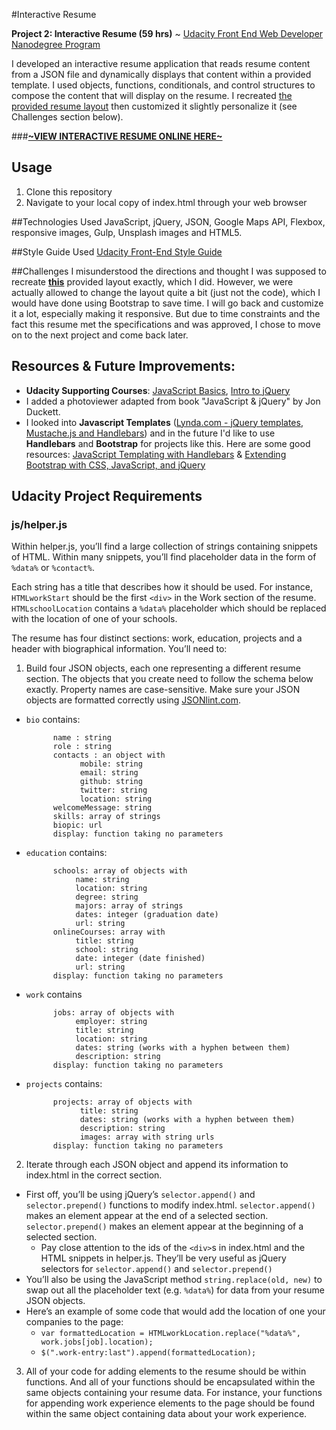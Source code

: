 #Interactive Resume

**Project 2: Interactive Resume (59 hrs)** ~ [Udacity Front End Web Developer Nanodegree Program](https://www.udacity.com/course/front-end-web-developer-nanodegree--nd001)

I developed an interactive resume application that reads resume content from a JSON file and dynamically displays that content within a provided template. I used objects, functions, conditionals, and control structures to compose the content that will display on the resume. I recreated [the provided resume layout](https://camo.githubusercontent.com/f4c154444bc91d29cab9f120a480277f673015f5/687474703a2f2f692e696d6775722e636f6d2f7057553158626c2e706e67) then customized it slightly personalize it (see Challenges section below). 

###[**~VIEW INTERACTIVE RESUME ONLINE HERE~**](http://klammertime.github.io/P2-Interactive-Resume/)

Usage
-----
1. Clone this repository
2. Navigate to your local copy of index.html through your web browser 

##Technologies Used
JavaScript, jQuery, JSON, Google Maps API, Flexbox, responsive images, Gulp, Unsplash images and HTML5.

##Style Guide Used
[Udacity Front-End Style Guide](http://udacity.github.io/frontend-nanodegree-styleguide/)

##Challenges
I misunderstood the directions and thought I was supposed to recreate [**this**](https://camo.githubusercontent.com/f4c154444bc91d29cab9f120a480277f673015f5/687474703a2f2f692e696d6775722e636f6d2f7057553158626c2e706e67) provided layout exactly, which I did. However, we were actually allowed to change the layout quite a bit (just not the code), which I would have done using Bootstrap to save time. I will go back and customize it a lot, especially making it responsive. But due to time constraints and the fact this resume met the specifications and was approved, I chose to move on to the next project and come back later.

## Resources & Future Improvements: 
* **Udacity Supporting Courses**: [JavaScript Basics](https://www.udacity.com/course/javascript-basics--ud804), [Intro to jQuery](https://www.udacity.com/course/intro-to-jquery--ud245)
* I added a photoviewer adapted from book "JavaScript & jQuery" by Jon Duckett.
* I looked into **Javascript Templates** ([Lynda.com - jQuery templates, Mustache.js and Handlebars](http://www.lynda.com/Web-Interaction-Design-tutorials/Welcome/156166/171019-4.html?)) and in the future I'd like to use **Handlebars** and **Bootstrap** for projects like this. Here are some good resources: [JavaScript Templating with Handlebars](https://app.pluralsight.com/library/courses/handlebars-javascript-templating/table-of-contents) & [Extending Bootstrap with CSS, JavaScript, and jQuery](https://app.pluralsight.com/library/courses/extending-bootstrap-css-javascript-jquery/table-of-contents)

## Udacity Project Requirements
### js/helper.js
Within helper.js, you’ll find a large collection of strings containing snippets of HTML. Within many snippets, you’ll find placeholder data in the form of `%data%` or `%contact%`.

Each string has a title that describes how it should be used. For instance, `HTMLworkStart` should be the first `<div>` in the Work section of the resume. `HTMLschoolLocation` contains a `%data%` placeholder which should be replaced with the location of one of your schools.

The resume has four distinct sections: work, education, projects and a header with biographical information. You’ll need to:

1. Build four JSON objects, each one representing a different resume section. The objects that you create need to follow the schema below exactly. Property names are case-sensitive. Make sure your JSON objects are formatted correctly using <a href="http://jsonlint.com/" target="_blank">JSONlint.com</a>.

* `bio` contains:

            name : string
            role : string
            contacts : an object with
                  mobile: string
                  email: string
                  github: string
                  twitter: string
                  location: string
            welcomeMessage: string
            skills: array of strings
            biopic: url
            display: function taking no parameters

* `education` contains:

            schools: array of objects with
                 name: string
                 location: string
                 degree: string
                 majors: array of strings
                 dates: integer (graduation date)
                 url: string
            onlineCourses: array with
                 title: string
                 school: string
                 date: integer (date finished)
                 url: string
            display: function taking no parameters

* `work` contains

            jobs: array of objects with
                 employer: string
                 title: string
                 location: string
                 dates: string (works with a hyphen between them)
                 description: string
            display: function taking no parameters

* `projects` contains:

            projects: array of objects with
                  title: string
                  dates: string (works with a hyphen between them)
                  description: string
                  images: array with string urls
            display: function taking no parameters

2. Iterate through each JSON object and append its information to index.html in the correct section.
 * First off, you’ll be using jQuery’s `selector.append()` and `selector.prepend()` functions to modify index.html. `selector.append()` makes an element appear at the end of a selected section. `selector.prepend()` makes an element appear at the beginning of a selected section.
   * Pay close attention to the ids of the `<div>`s in index.html and the HTML snippets in helper.js. They’ll be very useful as jQuery selectors for `selector.append()` and `selector.prepend()`
* You’ll also be using the JavaScript method `string.replace(old, new)` to swap out all the placeholder text (e.g. `%data%`) for data from your resume JSON objects.
* Here’s an example of some code that would add the location of one your companies to the page:
   * `var formattedLocation = HTMLworkLocation.replace("%data%", work.jobs[job].location);`
   * `$(".work-entry:last").append(formattedLocation);`
3. All of your code for adding elements to the resume should be within functions. And all of your functions should be encapsulated within the same objects containing your resume data. For instance, your functions for appending work experience elements to the page should be found within the same object containing data about your work experience.

